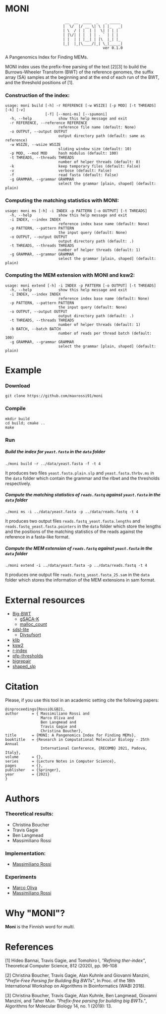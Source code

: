 # MONI
```console
                           __  __  ____  _   _ _____
                          |  \/  |/ __ \| \ | |_   _|
                          | \  / | |  | |  \| | | |
                          | |\/| | |  | | . ` | | |
                          | |  | | |__| | |\  |_| |_
                          |_|  |_|\____/|_| \_|_____|
                                            ver 0.1.0
```
A Pangenomics Index for Finding MEMs.

MONI index uses the prefix-free parsing of the text [2][3] to build the Burrows-Wheeler Transform (BWT) of the reference genomes, the suffix array (SA) samples at the beginning and at the end of each run of the BWT, and the threshold positions of [1]. 


### Construction of the index:
```
usage: moni build [-h] -r REFERENCE [-w WSIZE] [-p MOD] [-t THREADS] [-k] [-v]
                  [-f] [--moni-ms] [--spumoni]
  -h, --help            show this help message and exit
  -r REFERENCE, --reference REFERENCE
                        reference file name (default: None)
  -o OUTPUT, --output OUTPUT
                        output directory path (default: same as reference)
  -w WSIZE, --wsize WSIZE
                        sliding window size (default: 10)
  -p MOD, --mod MOD     hash modulus (default: 100)
  -t THREADS, --threads THREADS
                        number of helper threads (default: 0)
  -k                    keep temporary files (default: False)
  -v                    verbose (default: False)
  -f                    read fasta (default: False)
  -g GRAMMAR, --grammar GRAMMAR
                        select the grammar [plain, shaped] (default: plain)

```


### Computing the matching statistics with MONI:
```
usage: moni ms [-h] -i INDEX -p PATTERN [-o OUTPUT] [-t THREADS]
  -h, --help            show this help message and exit
  -i INDEX, --index INDEX
                        reference index base name (default: None)
  -p PATTERN, --pattern PATTERN
                        the input query (default: None)
  -o OUTPUT, --output OUTPUT
                        output directory path (default: .)
  -t THREADS, --threads THREADS
                        number of helper threads (default: 1)
  -g GRAMMAR, --grammar GRAMMAR
                        select the grammar [plain, shaped] (default: plain)
```

### Computing the MEM extension with MONI and ksw2:
```
usage: moni extend [-h] -i INDEX -p PATTERN [-o OUTPUT] [-t THREADS]
  -h, --help            show this help message and exit
  -i INDEX, --index INDEX
                        reference index base name (default: None)
  -p PATTERN, --pattern PATTERN
                        the input query (default: None)
  -o OUTPUT, --output OUTPUT
                        output directory path (default: .)
  -t THREADS, --threads THREADS
                        number of helper threads (default: 1)
  -b BATCH, --batch BATCH
                        number of reads per thread batch (default: 100)
  -g GRAMMAR, --grammar GRAMMAR
                        select the grammar [plain, shaped] (default: plain)
```

# Example
### Download

```console
git clone https://github.com/maxrossi91/moni
```

### Compile

```console
mkdir build
cd build; cmake ..
make
```

### Run

##### Build the index for `yeast.fasta` in the `data` folder
```console
./moni build -r ../data/yeast.fasta -f -t 4
```
It produces two files `yeast.fasta.plain.slp` and `yeast.fasta.thrbv.ms` in the `data` folder which contain the grammar and the rlbwt and the thresholds respectively.

##### Compute the matching statistics of `reads.fastq` against `yeast.fasta` in the `data` folder
```console
./moni ms -i ../data/yeast.fasta -p ../data/reads.fastq -t 4
```
It produces two output files `reads.fastq_yeast.fasta.lengths` and `reads.fastq_yeast.fasta.pointers` in the `data` folder which store the lengths and the positions of the matching statistics of the reads against the reference in a fasta-like format.  

##### Compute the MEM extension of `reads.fastq` against `yeast.fasta` in the `data` folder
```console
./moni extend -i ../data/yeast.fasta -p ../data/reads.fastq -t 4
```
It produces one output file `reads.fastq_yeast.fasta_25.sam` in the `data` folder which stores the information of the MEM extensions in sam format.  
# External resources

* [Big-BWT](https://github.com/alshai/Big-BWT.git)
    * [gSACA-K](https://github.com/felipelouza/gsa-is.git)
    * [malloc_count](https://github.com/bingmann/malloc_count)
* [sdsl-lite](https://github.com/simongog/sdsl-lite)
    * [Divsufsort](https://github.com/simongog/libdivsufsort.git)
* [klib](https://github.com/attractivechaos/klib)
* [ksw2](https://github.com/lh3/ksw2)
* [r-index](https://github.com/maxrossi91/r-index.git)
* [pfp-thresholds](https://github.com/maxrossi91/pfp-thresholds.git)
* [bigrepair](https://gitlab.com/manzai/bigrepair.git)
* [shaped_slp](https://github.com/koeppl/ShapedSlp.git)
<!-- * [Google Benchmark](https://github.com/google/benchmark.git)
    * [Google Test](https://github.com/google/googletest) -->

# Citation 

Please, if you use this tool in an academic setting cite the following papers:

    @inproceedings{RossiOLGB21,
    author      = { Massimiliano Rossi and 
                    Marco Oliva and
                    Ben Langmead and
                    Travis Gagie and
                    Christina Boucher},
    title       = {MONI: A Pangenomics Index for Finding MEMs},
    booktitle   = {Research in Computational Molecular Biology - 25th Annual 
                    International Conference, {RECOMB} 2021, Padova, Italy},
    volume      = {},
    series      = {Lecture Notes in Computer Science},
    pages       = {},
    publisher   = {Springer},
    year        = {2021}
    }


# Authors

### Theoretical results:

* Christina Boucher
* Travis Gagie
* Ben Langmead
* Massimiliano Rossi

### Implementation:

* [Massimiliano Rossi](https://github.com/maxrossi91)

### Experiments

* [Marco Oliva](https://github.com/marco-oliva)
* [Massimiliano Rossi](https://github.com/maxrossi91)

# Why "MONI"?

**Moni** is the Finnish word for *multi*.

# References

[1] Hideo Bannai, Travis Gagie, and Tomohiro I, *"Refining ther-index"*, Theoretical Computer Science, 812 (2020), pp. 96–108

[2] Christina Boucher, Travis Gagie, Alan Kuhnle and Giovanni Manzini, *"Prefix-Free Parsing for Building Big BWTs"*, In Proc. of the 18th International Workshop on Algorithms in Bioinformatics (WABI 2018).

[3] Christina Boucher, Travis Gagie, Alan Kuhnle, Ben Langmead, Giovanni Manzini, and Taher Mun. *"Prefix-free parsing for building big BWTs."*, Algorithms for Molecular Biology 14, no. 1 (2019): 13.
